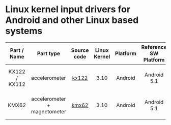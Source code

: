 # Linux kernel input drivers for Android and other Linux based systems

| Part / Name | Part type | Source code | Linux Kernel | Platform | Reference SW Platform | Reference HW Platform | Bus | Tested with |
|:-------------:|:-------------:|:-------------:|:-------------:|:-------------:|:-------------:|:-------------:|:-------------:|:-------------:|
| KX122 / KX112 | accelerometer | [kx122](https://github.com/RohmSemiconductor/Linux-Kernel-Input-Drivers/tree/master/driver/kx122) | 3.10 | Android | Android 5.1 | Dragonboard 410c | i2c | Android 5.1 R13 cts-tradefed |
| KMX62 | accelerometer + magnetometer | [kmx62](https://github.com/RohmSemiconductor/Linux-Kernel-Input-Drivers/tree/master/driver/kmx62) | 3.10 | Android | Android 5.1 | Dragonboard 410c | i2c | Android 5.1 R13 cts-tradefed |
